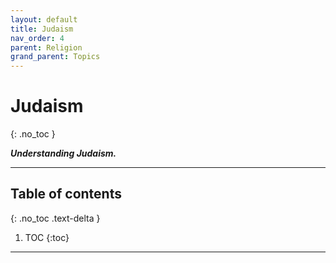 ```yaml
---
layout: default
title: Judaism
nav_order: 4
parent: Religion
grand_parent: Topics
---
```


# Judaism
{: .no_toc }

__*Understanding Judaism.*__

---

## Table of contents
{: .no_toc .text-delta }

1. TOC
{:toc}

---
